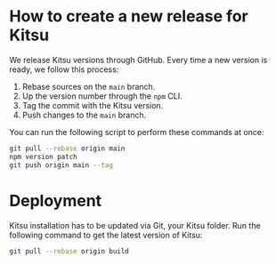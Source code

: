 # How to create a new release for Kitsu

We release Kitsu versions through GitHub.
Every time a new version is ready, we follow this process:

1. Rebase sources on the `main` branch.
2. Up the version number through the `npm` CLI.
3. Tag the commit with the Kitsu version.
4. Push changes to the `main` branch.

You can run the following script to perform these commands at once:

```bash
git pull --rebase origin main
npm version patch
git push origin main --tag
```

# Deployment

Kitsu installation has to be updated via Git, your Kitsu folder.
Run the following command to get the latest version of Kitsu:

```bash
git pull --rebase origin build
```
